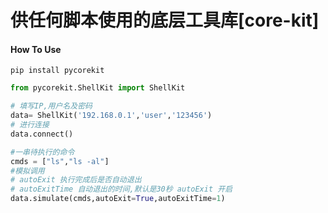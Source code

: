 # 供任何脚本使用的底层工具库[core-kit]

#### How To Use
```
pip install pycorekit
```

```python
from pycorekit.ShellKit import ShellKit

# 填写IP,用户名及密码
data= ShellKit('192.168.0.1','user','123456')
# 进行连接
data.connect()

#一串待执行的命令
cmds = ["ls","ls -al"]
#模拟调用 
# autoExit 执行完成后是否自动退出
# autoExitTime 自动退出的时间,默认是30秒 autoExit 开启
data.simulate(cmds,autoExit=True,autoExitTime=1)
```